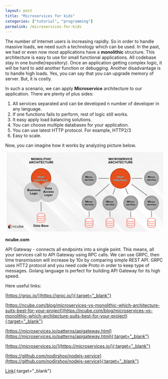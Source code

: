 ```yaml
---
layout: post
title: "Microservices for kids"
categories: ["tutorial", "programming"]
permalink: /microservices-for-kids
---
```


The number of Internet users is increasing rapidly. So in order to handle massive loads, we need such a technology which can be used. In the past, we had or even now most applications have a **monolithic** structure. This architecture is easy to use for small functional applications. All codebase stay in one bundle(repository). Once an application getting complex logic, it will be hard to add another function or debugging. Another disadvantage is to handle high loads. Yes, you can say that you can upgrade memory of server. But, it is costly.

In such a scenario, we can apply **Microservice** architecture to our application. There are plenty of plus sides:

1. All services separated and can be developed n number of developer in any language.
2. If one functions fails to perform, rest of logic still works.
3. It easy apply load balancing solutions.
4. You can choose multiple databases for your application.
5. You can use latest HTTP protocol. For example, HTTP2/3
6. Easy to scale.

Now, you can imagine how it works by analyzing picture below.

![Microservices](/assets/2020-12-20-microservice/microservice.jpg)

**ncube.com**

API Gateway - connects all endpoints into a single point. This means, all your services call to API Gateway using RPC calls. We can use GRPC, then time transmission will increase by 10x by comparing simple REST API. GRPC uses HTT2 protocol and you need code Proto in order to keep type of messages. Golang language is perfect for building API Gateway for its high speed.

Here useful links:

[https://grpc.io/](https://grpc.io/){:target="_blank"}

[https://ncube.com/blog/microservices-vs-monolithic-which-architecture-suits-best-for-your-project](https://ncube.com/blog/microservices-vs-monolithic-which-architecture-suits-best-for-your-project){:target="_blank"}

[https://microservices.io/patterns/apigateway.html](https://microservices.io/patterns/apigateway.html){:target="_blank"}

[https://microservices.io/](https://microservices.io/){:target="_blank"}

[https://github.com/nodirshox/nodejs-service](https://github.com/nodirshox/nodejs-service){:target="_blank"}

[Link](https://ergashevn.blogspot.com/2020/12/microservices-for-kids.html){:target="_blank"}
